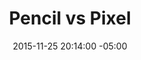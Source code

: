---
title: Pencil vs Pixel
date: 2015-11-25 20:14:00 -05:00
color: ed1191
blocks:
- audio:
    soundcloud: 234848501
- body: |-
    [Cesar Contreras](https://twitter.com/pencilvspixel){:target='_blank'} invited me to join him on his podcast, [Pencil vs Pixel](http://pencilvspixel.com){:target='_blank'}. We talked about my freelancing app, [Cushion](http://cushionapp.com){:target='_blank'}—discussing topics including its origin story, my decision to run a paid beta, and trying to understand why someone [ripped it off](http://cushionapp.com/journal/inspiration-vs-imitation/){:target='_blank'}.
---